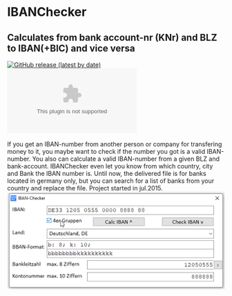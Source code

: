 # IBANChecker
## Calculates from bank account-nr (KNr) and BLZ to IBAN(+BIC) and vice versa  
[![GitHub release (latest by date)](https://img.shields.io/github/v/release/OlimilO1402/IBANChecker?style=plastic)](https://github.com/OlimilO1402/IBANChecker/releases/latest)
[![Github All Releases](https://img.shields.io/github/downloads/OlimilO1402/IBANChecker/IBANChecker.zip)](https://github.com/OlimilO1402/IBANChecker/IBANChecker.zip)  

If you get an IBAN-number from another person or company for transfering money to it,
you maybe want to check if the number you got is a valid IBAN-number. You also can
calculate a valid IBAN-number from a given BLZ and bank-account. IBANChecker even let
you know from which country, city and Bank the IBAN number is.
Until now, the delivered file is for banks located in germany only, but you can
search for a list of banks from your country and replace the file.
Project started in jul.2015.
![IBANChecker Image](Resources/IBANChecker.png "IBANChecker Image")
